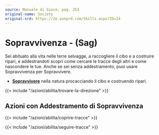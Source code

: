 ```yaml
---
source: Manuale di Gioco, pag. 253
original-name: Society
original-srd: https://2e.aonprd.com/Skills.aspx?ID=14
---
```


# Sopravvivenza - (Sag)

Sei abituato alla vita nelle terre selvagge, a raccogliere il cibo e a costruire
ripari, e addestrandoti scopri come cercare le tracce degli altri e come
nascondere le tue. Anche se sei senza addestramento, puoi usare Sopravvivenza
per Sopravvivere.

- **[Sopravvivere](/azioni/abilita/sopravvivere)** nella natura procacciando il
  cibo e costruendo ripari.

{{< include "/azioni/abilita/trovare-la-direzione" >}}

## Azioni con Addestramento di Sopravvivenza

{{< include "/azioni/abilita/coprire-tracce" >}}

{{< include "/azioni/abilita/seguire-tracce" >}}
